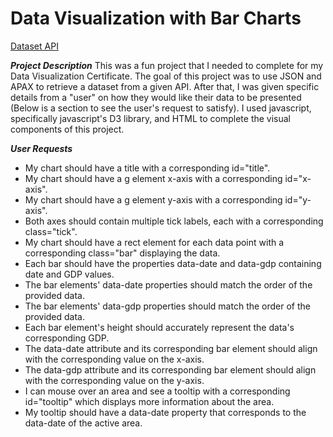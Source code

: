 # Data Visualization with Bar Charts

[Dataset API](https://raw.githubusercontent.com/freeCodeCamp/ProjectReferenceData/master/GDP-data.json)

***Project Description***
This was a fun project that I needed to complete for my Data Visualization Certificate. 
The goal of this project was to use JSON and APAX to retrieve a dataset from a given API. After that,
I was given specific details from a "user" on how they would like their data to be presented (Below is a section
to see the user's request to satisfy). I used javascript, specifically javascript's D3 library, and HTML to complete the visual
components of this project. 

***User Requests***
- My chart should have a title with a corresponding id="title".
- My chart should have a g element x-axis with a corresponding id="x-axis".
- My chart should have a g element y-axis with a corresponding id="y-axis".
- Both axes should contain multiple tick labels, each with a corresponding class="tick".
- My chart should have a rect element for each data point with a corresponding class="bar" displaying the data.
- Each bar should have the properties data-date and data-gdp containing date and GDP values.
- The bar elements' data-date properties should match the order of the provided data.
- The bar elements' data-gdp properties should match the order of the provided data.
- Each bar element's height should accurately represent the data's corresponding GDP.
- The data-date attribute and its corresponding bar element should align with the corresponding value on the x-axis.
- The data-gdp attribute and its corresponding bar element should align with the corresponding value on the y-axis.
- I can mouse over an area and see a tooltip with a corresponding id="tooltip" which displays more information about the area.
- My tooltip should have a data-date property that corresponds to the data-date of the active area.


